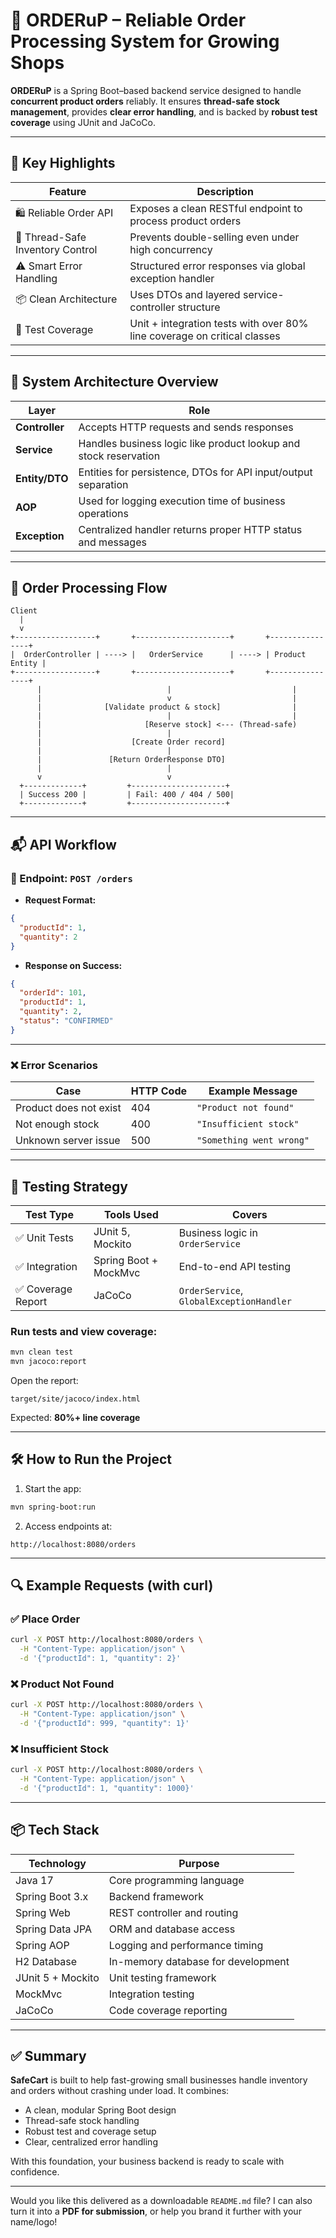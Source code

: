 # 🛒 **ORDERuP** – Reliable Order Processing System for Growing Shops

**ORDERuP** is a Spring Boot–based backend service designed to handle **concurrent product orders** reliably. It ensures **thread-safe stock management**, provides **clear error handling**, and is backed by **robust test coverage** using JUnit and JaCoCo.

---

## 🚀 Key Highlights

| Feature                          | Description                                                              |
| -------------------------------- | ------------------------------------------------------------------------ |
| 🛍️ Reliable Order API           | Exposes a clean RESTful endpoint to process product orders               |
| 🔐 Thread-Safe Inventory Control | Prevents double-selling even under high concurrency                      |
| ⚠️ Smart Error Handling          | Structured error responses via global exception handler                  |
| 📦 Clean Architecture            | Uses DTOs and layered service-controller structure                       |
| 🧪 Test Coverage                 | Unit + integration tests with over 80% line coverage on critical classes |

---

## 🧠 System Architecture Overview

| Layer          | Role                                                             |
| -------------- | ---------------------------------------------------------------- |
| **Controller** | Accepts HTTP requests and sends responses                        |
| **Service**    | Handles business logic like product lookup and stock reservation |
| **Entity/DTO** | Entities for persistence, DTOs for API input/output separation   |
| **AOP**        | Used for logging execution time of business operations           |
| **Exception**  | Centralized handler returns proper HTTP status and messages      |

---

## 🔄 Order Processing Flow

```plaintext
Client
  |
  v
+------------------+       +---------------------+       +----------------+
|  OrderController | ----> |   OrderService      | ----> | Product Entity |
+------------------+       +---------------------+       +----------------+
      |                            |                           |
      |                            v                           |
      |              [Validate product & stock]                |
      |                            |                           |
      |                       [Reserve stock] <--- (Thread-safe)
      |                            |
      |                    [Create Order record]
      |                            |
      |               [Return OrderResponse DTO]
      |                            |
      v                            v
  +-------------+         +---------------------+
  | Success 200 |         | Fail: 400 / 404 / 500|
  +-------------+         +---------------------+
```

---

## 📬 API Workflow

### 🔹 Endpoint: `POST /orders`

* **Request Format:**

```json
{
  "productId": 1,
  "quantity": 2
}
```

* **Response on Success:**

```json
{
  "orderId": 101,
  "productId": 1,
  "quantity": 2,
  "status": "CONFIRMED"
}
```

---

### ❌ Error Scenarios

| Case                   | HTTP Code | Example Message          |
| ---------------------- | --------- | ------------------------ |
| Product does not exist | 404       | `"Product not found"`    |
| Not enough stock       | 400       | `"Insufficient stock"`   |
| Unknown server issue   | 500       | `"Something went wrong"` |

---

## 🧪 Testing Strategy

| Test Type         | Tools Used            | Covers                                   |
| ----------------- | --------------------- | ---------------------------------------- |
| ✅ Unit Tests      | JUnit 5, Mockito      | Business logic in `OrderService`         |
| ✅ Integration     | Spring Boot + MockMvc | End-to-end API testing                   |
| ✅ Coverage Report | JaCoCo                | `OrderService`, `GlobalExceptionHandler` |

### Run tests and view coverage:

```bash
mvn clean test
mvn jacoco:report
```

Open the report:

```
target/site/jacoco/index.html
```

Expected: **80%+ line coverage**

---

## 🛠 How to Run the Project

1. Start the app:

```bash
mvn spring-boot:run
```

2. Access endpoints at:

```
http://localhost:8080/orders
```

---

## 🔍 Example Requests (with curl)

### ✅ Place Order

```bash
curl -X POST http://localhost:8080/orders \
  -H "Content-Type: application/json" \
  -d '{"productId": 1, "quantity": 2}'
```

### ❌ Product Not Found

```bash
curl -X POST http://localhost:8080/orders \
  -H "Content-Type: application/json" \
  -d '{"productId": 999, "quantity": 1}'
```

### ❌ Insufficient Stock

```bash
curl -X POST http://localhost:8080/orders \
  -H "Content-Type: application/json" \
  -d '{"productId": 1, "quantity": 1000}'
```

---

## 📦 Tech Stack

| Technology        | Purpose                            |
| ----------------- | ---------------------------------- |
| Java 17           | Core programming language          |
| Spring Boot 3.x   | Backend framework                  |
| Spring Web        | REST controller and routing        |
| Spring Data JPA   | ORM and database access            |
| Spring AOP        | Logging and performance timing     |
| H2 Database       | In-memory database for development |
| JUnit 5 + Mockito | Unit testing framework             |
| MockMvc           | Integration testing                |
| JaCoCo            | Code coverage reporting            |

---

## ✅ Summary

**SafeCart** is built to help fast-growing small businesses handle inventory and orders without crashing under load. It combines:

* A clean, modular Spring Boot design
* Thread-safe stock handling
* Robust test and coverage setup
* Clear, centralized error handling

With this foundation, your business backend is ready to scale with confidence.

---

Would you like this delivered as a downloadable `README.md` file? I can also turn it into a **PDF for submission**, or help you brand it further with your name/logo!
